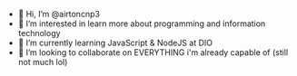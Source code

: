 - 👋 Hi, I’m @airtoncnp3
- 👀 I’m interested in learn more about programming and information technology
- 🌱 I’m currently learning JavaScript & NodeJS at DIO
- 💞️ I’m looking to collaborate on EVERYTHING i'm already capable of (still not much lol)

<!---
airtoncnp3/airtoncnp3 is a ✨ special ✨ repository because its `README.md` (this file) appears on your GitHub profile.
You can click the Preview link to take a look at your changes.
--->

